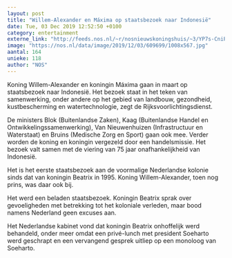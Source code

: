 ```yaml
---
layout: post
title: "Willem-Alexander en Máxima op staatsbezoek naar Indonesië"
date: Tue, 03 Dec 2019 12:52:50 +0100
category: entertainment
externe_link: "http://feeds.nos.nl/~r/nosnieuwskoningshuis/~3/YP7s-CniPWo/2313100"
image: "https://nos.nl/data/image/2019/12/03/609699/1008x567.jpg"
aantal: 164
unieke: 118
author: "NOS"
---
```


<p>Koning Willem-Alexander en koningin Máxima gaan in maart op staatsbezoek naar Indonesië. Het bezoek staat in het teken van samenwerking, onder andere op het gebied van landbouw, gezondheid, kustbescherming en watertechnologie, zegt de Rijksvoorlichtingsdienst.</p>
<p>De ministers Blok (Buitenlandse Zaken), Kaag (Buitenlandse Handel en Ontwikkelingssamenwerking), Van Nieuwenhuizen (Infrastructuur en Waterstaat) en Bruins (Medische Zorg en Sport) gaan ook mee. Verder worden de koning en koningin vergezeld door een handelsmissie. Het bezoek valt samen met de viering van 75 jaar onafhankelijkheid van Indonesië.</p>
<p>Het is het eerste staatsbezoek aan de voormalige Nederlandse kolonie sinds dat van koningin Beatrix in 1995. Koning Willem-Alexander, toen nog prins, was daar ook bij.</p>
<p>Het werd een beladen staatsbezoek. Koningin Beatrix sprak over gevoeligheden met betrekking tot het koloniale verleden, maar bood namens Nederland geen excuses aan.</p>
<p>Het Nederlandse kabinet vond dat koningin Beatrix onhoffelijk werd behandeld, onder meer omdat een privé-lunch met president Soeharto werd geschrapt en een vervangend gesprek uitliep op een monoloog van Soeharto.</p><img src="http://feeds.feedburner.com/~r/nosnieuwskoningshuis/~4/YP7s-CniPWo" height="1" width="1" alt=""/>
